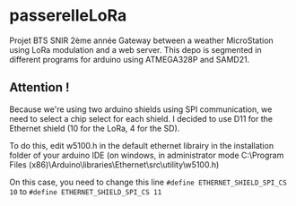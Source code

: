 # passerelleLoRa
Projet BTS SNIR 2ème année
Gateway between a weather MicroStation using LoRa modulation and a web server. This depo is segmented in different programs for arduino using ATMEGA328P and SAMD21.

## Attention !
Because we're using two arduino shields using SPI communication, we need to select a chip select for each shield. I decided to use D11 for the Ethernet shield (10 for the LoRa, 4 for the SD).

To do this, edit w5100.h in the default ethernet librairy in the installation folder of your arduino IDE (on windows, in administrator mode ‪C:\Program Files (x86)\Arduino\libraries\Ethernet\src\utility\w5100.h)

On this case, you need to change this line ``` #define ETHERNET_SHIELD_SPI_CS 10 ``` to ``` #define ETHERNET_SHIELD_SPI_CS 11 ```